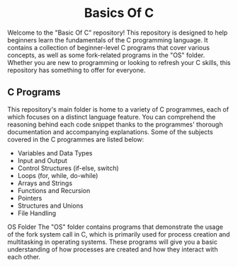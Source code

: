 <div align="center"><h1>Basics Of C</h1></div>

Welcome to the "Basic Of C" repository! This repository is designed to help beginners learn the fundamentals of the C programming language. It contains a collection of beginner-level C programs that cover various concepts, as well as some fork-related programs in the "OS" folder. Whether you are new to programming or looking to refresh your C skills, this repository has something to offer for everyone.

## C Programs

This repository's main folder is home to a variety of C programmes, each of which focuses on a distinct language feature. You can comprehend the reasoning behind each code snippet thanks to the programmes' thorough documentation and accompanying explanations. Some of the subjects covered in the C programmes are listed below:

- Variables and Data Types
- Input and Output
- Control Structures (if-else, switch)
- Loops (for, while, do-while)
- Arrays and Strings
- Functions and Recursion
- Pointers
- Structures and Unions
- File Handling


OS Folder
The "OS" folder contains programs that demonstrate the usage of the fork system call in C, which is primarily used for process creation and multitasking in operating systems. These programs will give you a basic understanding of how processes are created and how they interact with each other.
